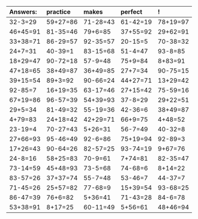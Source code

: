 | Answers: | practice | makes | perfect | ! |
| :--- | :--- | :--- | :--- | :--- |
| 32-3=29 | 59+27=86 | 71-28=43 | 61-42=19 | 78+19=97 | 
| 46+45=91 | 81-35=46 | 79+6=85 | 37+55=92 | 29+62=91 | 
| 33+38=71 | 86-29=57 | 92-35=57 | 20-15=5 | 70-38=32 | 
| 24+7=31 | 40-39=1 | 83-15=68 | 51-4=47 | 93-8=85 | 
| 18+29=47 | 90-72=18 | 57-9=48 | 75+9=84 | 8+83=91 | 
| 47+18=65 | 38+49=87 | 36+49=85 | 27+7=34 | 90-75=15 | 
| 39+15=54 | 89+3=92 | 90-66=24 | 44+27=71 | 13+29=42 | 
| 92-85=7 | 16+19=35 | 63-17=46 | 27+15=42 | 75-59=16 | 
| 67+19=86 | 96-57=39 | 54+39=93 | 37-8=29 | 29+22=51 | 
| 29+5=34 | 81-49=32 | 55-19=36 | 42-36=6 | 38+49=87 | 
| 4+79=83 | 24+18=42 | 42+29=71 | 66+9=75 | 4+48=52 | 
| 23-19=4 | 70-27=43 | 5+26=31 | 56-7=49 | 40-32=8 | 
| 27+66=93 | 95-46=49 | 92-6=86 | 75+19=94 | 92-89=3 | 
| 17+26=43 | 90-64=26 | 82-57=25 | 93-74=19 | 9+67=76 | 
| 24-8=16 | 58+25=83 | 70-9=61 | 7+74=81 | 82-35=47 | 
| 73-14=59 | 45+48=93 | 73-5=68 | 74-68=6 | 8+14=22 | 
| 83-57=26 | 37+37=74 | 55-7=48 | 53-46=7 | 44-37=7 | 
| 71-45=26 | 25+57=82 | 77-68=9 | 15+39=54 | 93-68=25 | 
| 86-47=39 | 76+6=82 | 5+36=41 | 71-43=28 | 84-6=78 | 
| 53+38=91 | 8+17=25 | 60-11=49 | 5+56=61 | 48+46=94 | 
